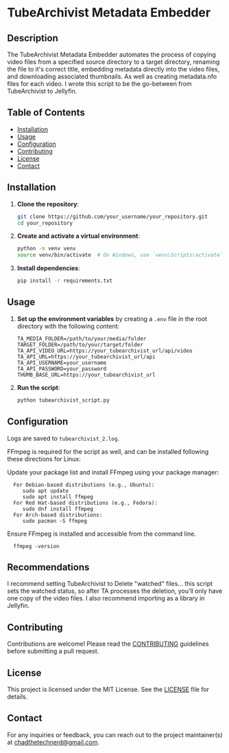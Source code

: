 # TubeArchivist Metadata Embedder

## Description
The TubeArchivist Metadata Embedder automates the process of copying video files from a specified source directory to a target directory, renaming the file to it's correct title, 
embedding metadata directly into the video files, and downloading associated thumbnails. As well as creating metadata.nfo files for each video. I wrote this script to be the go-between
from TubeArchivist to Jellyfin.

## Table of Contents
- [Installation](#installation)
- [Usage](#usage)
- [Configuration](#configuration)
- [Contributing](#contributing)
- [License](#license)
- [Contact](#contact)

## Installation
1. **Clone the repository**:
   ```sh
   git clone https://github.com/your_username/your_repository.git
   cd your_repository
   ```
2. **Create and activate a virtual environment**:
   ```sh
   python -m venv venv
   source venv/bin/activate  # On Windows, use `venv\Scripts\activate`
   ```
3. **Install dependencies**:
   ```sh
   pip install -r requirements.txt
   ```

## Usage
1. **Set up the environment variables** by creating a `.env` file in the root directory with the following content:
   ```env
   TA_MEDIA_FOLDER=/path/to/your/media/folder
   TARGET_FOLDER=/path/to/your/target/folder
   TA_API_VIDEO_URL=https://your_tubearchivist_url/api/video
   TA_API_URL=https://your_tubearchivist_url/api
   TA_API_USERNAME=your_username
   TA_API_PASSWORD=your_password
   THUMB_BASE_URL=https://your_tubearchivist_url
   ```
2. **Run the script**:
   ```sh
   python tubearchivist_script.py
   ```

## Configuration
Logs are saved to `tubearchivist_2.log`.

FFmpeg is required for the script as well, and can be installed following these directions for Linux:
   
   Update your package list and install FFmpeg using your package manager:
   
      For Debian-based distributions (e.g., Ubuntu):
         sudo apt update
         sudo apt install ffmpeg
      For Red Hat-based distributions (e.g., Fedora):
         sudo dnf install ffmpeg
      For Arch-based distributions:
         sudo pacman -S ffmpeg
   
   Ensure FFmpeg is installed and accessible from the command line.
   
      ffmpeg -version
## Recommendations
I recommend setting TubeArchivist to Delete "watched" files... this script sets the watched status, so after TA processes the deletion, you'll only have one copy of the video files. I also recommend importing as a library in Jellyfin.

## Contributing
Contributions are welcome! Please read the [CONTRIBUTING](CONTRIBUTING.md) guidelines before submitting a pull request.

## License
This project is licensed under the MIT License. See the [LICENSE](LICENSE) file for details.

## Contact
For any inquiries or feedback, you can reach out to the project maintainer(s) at chadthetechnerd@gmail.com.

